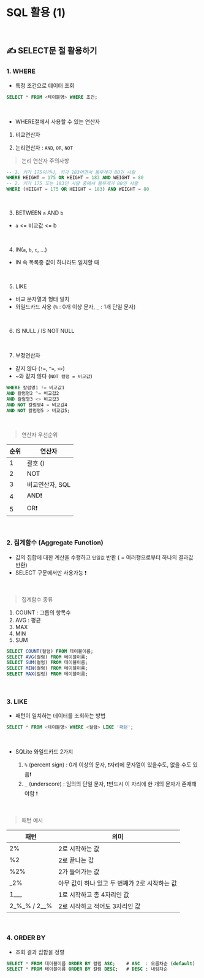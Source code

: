 # SQL 활용 (1)

​    

## ✍️ SELECT문 절 활용하기

### 1. WHERE

- 특정 조건으로 데이터 조회

```sql
SELECT * FROM <테이블명> WHERE 조건;
```

​    

- WHERE절에서 사용할 수 있는 연산자

1. 비교연산자



2. 논리연산자 : `AND`, `OR`, `NOT`

> 논리 연산자 주의사항

```sql
-- 1. 키가 175이거나, 키가 183이면서 몸무게가 80인 사람
WHERE HEIGHT = 175 OR HEIGHT = 183 AND WEIGHT = 80
-- 2. 키가 175 또는 183인 사람 중에서 몸무게가 80인 사람
WHERE (HEIGHT = 175 OR HEIGHT = 183) AND WEIGHT = 80
```

​    

3. BETWEEN `a` AND `b`

- `a` <= 비교값 <= b

​    

4. IN(`a`, `b`, `c`, ...)

- IN 속 목록중 값이 하나라도 일치할 때

​    

5. LIKE

- 비교 문자열과 형태 일치
- 와일드카드 사용 (`%` : 0개 이상 문자, `_` : 1개 단일 문자)

​    

6. IS NULL / IS NOT NULL

​    

7. 부정연산자

- 같지 않다 (`!=`, `^=`, `<>`)
- ~와 같지 않다 (`NOT 컬럼 = 비교값`)

```sql
WHERE 칼럼명1 != 비교값1 
AND 칼럼명2 ^= 비교값2 
AND 칼럼명3 <> 비교값3 
AND NOT 칼럼명4 = 비교값4 
AND NOT 칼럼명5 > 비교값5; 
```

​    

>  연산자 우선순위

| 순위 | 연산자          |
| ---- | --------------- |
| 1    | 괄호 ()         |
| 2    | NOT             |
| 3    | 비교연산자, SQL |
| 4    | AND❗            |
| 5    | OR❗             |

​    

### 2. 집계함수 (Aggregate Function)

- 값의 집합에 대한 계산을 수행하고 `단일값` 반환 ( = 여러행으로부터 하나의 결과값 반환)
- SELECT 구문에서만 사용가능 ❗

​    

> 집계함수 종류

1. COUNT : 그룹의 항목수
2. AVG : 평균
3. MAX
4. MIN
5. SUM

```sql
SELECT COUNT(컬럼) FROM 테이블이름;
SELECT AVG(컬럼) FROM 테이블이름;
SELECT SUM(컬럼) FROM 테이블이름;
SELECT MIN(컬럼) FROM 테이블이름;
SELECT MAX(컬럼) FROM 테이블이름;
```

​    

### 3. LIKE

- 패턴이 일치하는 데이터를 조회하는 방법

```sql
SELECT * FROM <테이블명> WHERE <컬럼> LIKE '패턴';
```

​    

- SQLite 와일드카드 2가지

  1. `%` (percent sign) : 0개 이상의 문자, ❗자리에 문자열이 있을수도, 없을 수도 있음❗
  2. `_` (underscore) : 임의의 단일 문자,  ❗반드시 이 자리에 한 개의 문자가 존재해야함 ❗


​    

> 패턴 예시

| 패턴           | 의미                                          |
| -------------- | --------------------------------------------- |
| 2%             | 2로 시작하는 값                               |
| %2             | 2로 끝나는 값                                 |
| %2%            | 2가 들어가는 값                               |
| _2%            | 아무 값이 하나 있고 두 번째가 2로 시작하는 값 |
| 1___           | 1로 시작하고 총 4자리인 값                    |
| 2\_%\_% / 2__% | 2로 시작하고 적어도 3자리인 값                |

​    

### 4. ORDER BY

- 조회 결과 집합을 정렬

```sql
SELECT * FROM 테이블이름 ORDER BY 컬럼 ASC;    # ASC  : 오름차순 (default)
SELECT * FROM 테이블이름 ORDER BY 컬럼 DESC;   # DESC : 내림차순
```
